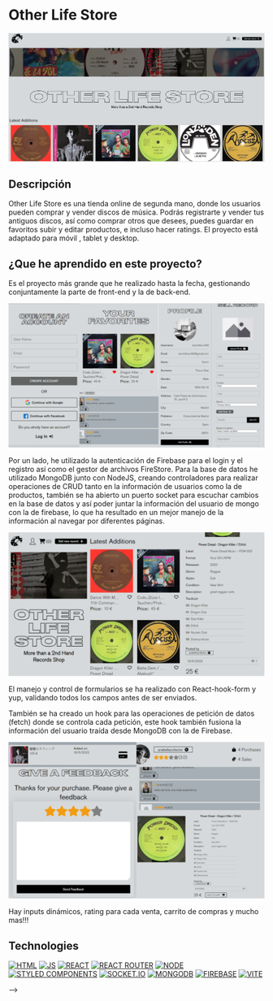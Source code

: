 # Other Life Store

![Project image](https://raw.githubusercontent.com/KarimTDiaz/other-life-store-with-mongo-db/main/client/public/assets/images/readme/readme-0.png)

<!-- ## Live Demo

- [Live Demo](https://portable-stereo.onrender.com/) -->

## Descripción

Other Life Store es una tienda online de segunda mano, donde los usuarios pueden comprar y vender discos de música. Podrás registrarte y vender tus antiguos discos, así como comprar otros que desees, puedes guardar en favoritos subir y editar productos, e incluso hacer ratings. El proyecto está adaptado para móvil , tablet y desktop.

## ¿Que he aprendido en este proyecto?

Es el proyecto más grande que he realizado hasta la fecha, gestionando conjuntamente la parte de front-end y la de back-end.

![Project image](https://raw.githubusercontent.com/KarimTDiaz/other-life-store-with-mongo-db/main/client/public/assets/images/readme/readme-1.png)

Por un lado, he utilizado la autenticación de Firebase para el login y el registro así como el gestor de archivos FireStore. Para la base de datos he utilizado MongoDB junto con NodeJS, creando controladores para realizar operaciones de CRUD tanto en la información de usuarios como la de productos, también se ha abierto un puerto socket para escuchar cambios en la base de datos y así poder juntar la información del usuario de mongo con la de firebase, lo que ha resultado en un mejor manejo de la información al navegar por diferentes páginas.

![Project image](https://raw.githubusercontent.com/KarimTDiaz/other-life-store-with-mongo-db/main/client/public/assets/images/readme/readme-2.png)

El manejo y control de formularios se ha realizado con React-hook-form y yup, validando todos los campos antes de ser enviados.

También se ha creado un hook para las operaciones de petición de datos (fetch) donde se controla cada petición, este hook también fusiona la información del usuario traída desde MongoDB con la de Firebase.

![Project image](https://raw.githubusercontent.com/KarimTDiaz/other-life-store-with-mongo-db/main/client/public/assets/images/readme/readme-3.png)

Hay inputs dinámicos, rating para cada venta, carrito de compras y mucho mas!!!

## Technologies

<!-- Icons taken from: https://github.com/hendrasob/badges/blob/master/README.md and https://github.com/alexandresanlim/Badges4-README.md-Profile -->

[![HTML](https://img.shields.io/badge/HTML5-E34F26?style=for-the-badge&logo=html5&logoColor=white)](https://es.wikipedia.org/wiki/HTML5)
[![JS](https://img.shields.io/badge/JavaScript-F7DF1E?style=for-the-badge&logo=javascript&logoColor=black)](https://es.wikipedia.org/wiki/JavaScript)
[![REACT](https://img.shields.io/badge/React-20232A?style=for-the-badge&logo=react&logoColor=61DAFB)](https://es.wikipedia.org/wiki/React)
[![REACT ROUTER](https://img.shields.io/badge/React_Router-CA4245?style=for-the-badge&logo=react-router&logoColor=white)](https://es.wikipedia.org/wiki/React)
[![NODE](https://img.shields.io/badge/Node.js-339933?style=for-the-badge&logo=nodedotjs&logoColor=white)](https://en.wikipedia.org/wiki/Node)
[![STYLED COMPONENTS](https://img.shields.io/badge/styled--components-DB7093?style=for-the-badge&logo=styled-components&logoColor=white)](https://styled-components.com/)
[![SOCKET.IO](https://img.shields.io/badge/Socket.io-010101?&style=for-the-badge&logo=Socket.io&logoColor=white)](https://en.wikipedia.org/wiki/Socket.IO)
[![MONGODB](https://img.shields.io/badge/MongoDB-4EA94B?style=for-the-badge&logo=mongodb&logoColor=white)](https://en.wikipedia.org/wiki/MongoDB)
[![FIREBASE](https://img.shields.io/badge/firebase-ffca28?style=for-the-badge&logo=firebase&logoColor=black)](https://en.wikipedia.org/wiki/Firebase)
[![VITE](https://img.shields.io/badge/Vite-B73BFE?style=for-the-badge&logo=vite&logoColor=FFD62E)](https://vitejs.dev/guide/)

<!-- ## Project preview

If you want to take a look at the project, I recommend:

## Desktop

![Project screenshot](https://raw.githubusercontent.com/JuanCarlosAlo/Portable-Stereo-app/main/client/public/images/readme-1.jpg)

## Mobile

![Project screenshot](https://raw.githubusercontent.com/JuanCarlosAlo/Portable-Stereo-app/main/client/public/images/readme-2.jpg)

## Functionalities

Some of the functionalities of the app

![Screenshot of the project](https://raw.githubusercontent.com/JuanCarlosAlo/Portable-Stereo-app/main/client/public/images/readme-2.jpg)

## Part of the code

![Screenshot of the project](https://raw.githubusercontent.com/JuanCarlosAlo/Portable-Stereo-app/main/client/public/images/1080-3.jpg)

## Author

- Email: juancarlosam@gmail.com
- [Linkedin](https://www.linkedin.com/in/juan-carlos-alonso-966280166/)
- [GitHub](https://github.com/JuanCarlosAlo)

## Installation

This project does not require installation. Just open the folder or double click on the .html.

## License

MIT Public License v3.0
Cannot be used commercially. --> -->
